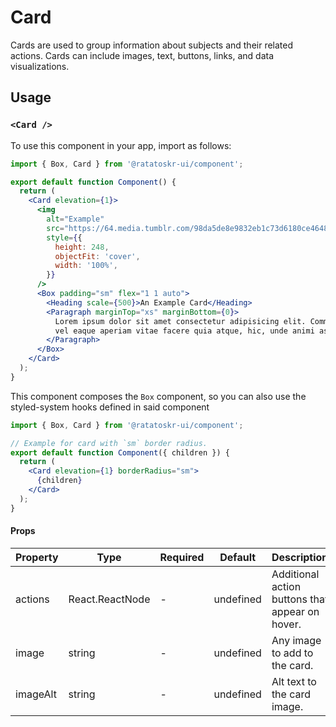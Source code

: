 # Card
Cards are used to group information about subjects and their related actions. Cards can include images, text, buttons, links, and data visualizations.

## Usage

### `<Card />`

To use this component in your app, import as follows:

```jsx
import { Box, Card } from '@ratatoskr-ui/component';

export default function Component() {
  return (
    <Card elevation={1}>
      <img
        alt="Example"
        src="https://64.media.tumblr.com/98da5de8e9832eb1c73d6180ce4648c0/36ac9104848b7e00-b5/s400x600/cca94e0d1cb3b61c62fc0a88151fbc92336693ad.jpg"
        style={{
          height: 248,
          objectFit: 'cover',
          width: '100%',
        }}
      />
      <Box padding="sm" flex="1 1 auto">
        <Heading scale={500}>An Example Card</Heading>
        <Paragraph marginTop="xs" marginBottom={0}>
          Lorem ipsum dolor sit amet consectetur adipisicing elit. Commodi omnis, reiciendis doloremque quisquam sequi
          vel eaque aperiam vitae facere quia atque, hic, unde animi asperiores repudiandae quis ab enim repellat?
        </Paragraph>
      </Box>
    </Card>
  );
}
```

This component composes the `Box` component, so you can also use the styled-system hooks defined in said component

```jsx
import { Box, Card } from '@ratatoskr-ui/component';

// Example for card with `sm` border radius.
export default function Component({ children }) {
  return (
    <Card elevation={1} borderRadius="sm">
      {children}
    </Card>
  );
}
```


#### Props

| Property | Type            | Required | Default   | Description                                     |
| -------- | --------------- | -------- | --------- | ----------------------------------------------- |
| actions  | React.ReactNode | -        | undefined | Additional action buttons that appear on hover. |
| image    | string          | -        | undefined | Any image to add to the card.                   |
| imageAlt | string          | -        | undefined | Alt text to the card image.                     |
